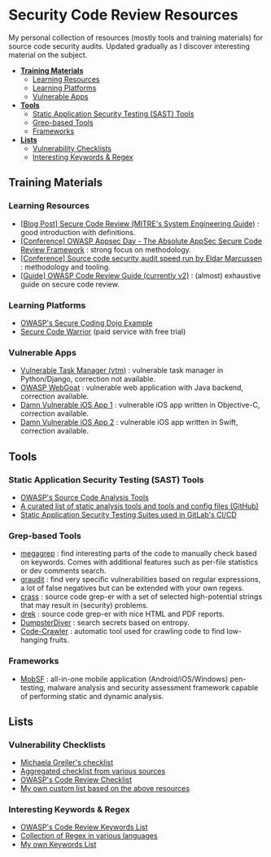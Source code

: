 # Security Code Review Resources

My personal collection of resources (mostly tools and training materials) for source code security audits. Updated gradually as I discover interesting material on the subject.

* [**Training Materials**](#training-materials)
  * [Learning Resources](#learning-resources)
  * [Learning Platforms](#learning-platforms)
  * [Vulnerable Apps](#vulnerable-apps)
* [**Tools**](#tools)
  * [Static Application Security Testing (SAST) Tools](#static-application-security-testing-sast-tools)
  * [Grep-based Tools](#grep-based-tools)
  * [Frameworks](#frameworks)
* [**Lists**](#lists)
  * [Vulnerability Checklists](#vulnerability-checklists)
  * [Interesting Keywords &amp; Regex](#interesting-keywords--regex)
 
## Training Materials

### Learning Resources

- [[Blog Post] Secure Code Review (MITRE's System Engineering Guide)](https://www.mitre.org/publications/systems-engineering-guide/enterprise-engineering/systems-engineering-for-mission-assurance/secure-code-review) : good introduction with definitions.
- [[Conference] OWASP Appsec Day - The Absolute AppSec Secure Code Review Framework](https://www.youtube.com/watch?v=Kepd1HsoE8o) : strong focus on methodology.
- [[Conference] Source code security audit speed run by Eldar Marcussen](https://www.youtube.com/watch?v=hpYjjj1UAXs) : methodology and tooling.
- [[Guide] OWASP Code Review Guide (currently v2)](https://owasp.org/www-pdf-archive/OWASP_Code_Review_Guide_v2.pdf) : (almost) exhaustive guide on secure code review.

### Learning Platforms

- [OWASP's Secure Coding Dojo Example](https://owasp.org/SecureCodingDojo/codereview101)
- [Secure Code Warrior](https://www.securecodewarrior.com/products/training-ground) (paid service with free trial)

### Vulnerable Apps

- [Vulnerable Task Manager (vtm)](https://github.com/redpointsec/vtm) : vulnerable task manager in Python/Django, correction not available.
- [OWASP WebGoat](https://github.com/WebGoat/WebGoat) : vulnerable web application with Java backend, correction available.
- [Damn Vulnerable iOS App 1](https://github.com/prateek147/DVIA) : vulnerable iOS app written in Objective-C, correction available.
- [Damn Vulnerable iOS App 2](https://github.com/prateek147/DVIA-v2) : vulnerable iOS app written in Swift, correction available.

## Tools

### Static Application Security Testing (SAST) Tools

- [OWASP's Source Code Analysis Tools](https://owasp.org/www-community/Source_Code_Analysis_Tools)
- [A curated list of static analysis tools and tools and config files (GitHub)](https://github.com/analysis-tools-dev/static-analysis)
- [Static Application Security Testing Suites used in GitLab's CI/CD](https://docs.gitlab.com/ee/user/application_security/sast/)

### Grep-based Tools

- [megagrep](https://github.com/claire-lex/megagrep) : find interesting parts of the code to manually check based on keywords. Comes with additional features such as per-file statistics or dev comments search.
- [graudit](https://github.com/wireghoul/graudit) : find very specific vulnerabilities based on regular expressions, a lot of false negatives but can be extended with your own regexs.
- [crass](https://github.com/floyd-fuh/crass) : source code grep-er with a set of selected high-potential strings that may result in (security) problems.
- [drek](https://github.com/chrisallenlane/drek) : source code grep-er with nice HTML and PDF reports.
- [DumpsterDiver](https://github.com/securing/DumpsterDiver) : search secrets based on entropy.
- [Code-Crawler](https://github.com/vmnguyen/Code-Crawler) : automatic tool used for crawling code to find low-hanging fruits.

### Frameworks

- [MobSF](https://github.com/MobSF/Mobile-Security-Framework-MobSF) : all-in-one mobile application (Android/iOS/Windows) pen-testing, malware  analysis and security assessment framework capable of performing static  and dynamic analysis.

## Lists

### Vulnerability Checklists

- [Michaela Greiler's checklist](https://github.com/mgreiler/secure-code-review-checklist)
- [Aggregated checklist from various sources](https://github.com/softwaresecured/secure-code-review-checklist)
- [OWASP's Code Review Checklist](https://owasp.org/www-pdf-archive/OWASP_Code_Review_Guide_v2.pdf#page=197)
- [My own custom list based on the above resources](https://github.com/JulienBedel/security-code-review/blob/main/Security_Code_Review_Helper.xlsx)

### Interesting Keywords & Regex

- [OWASP's Code Review Keywords List](https://owasp.org/www-pdf-archive/OWASP_Code_Review_Guide_v2.pdf#page=207)
- [Collection of Regex in various languages](https://github.com/va1da5/manual-source-code-review)
- [My own Keywords List](https://github.com/JulienBedel/security-code-review/tree/main/keywords)

